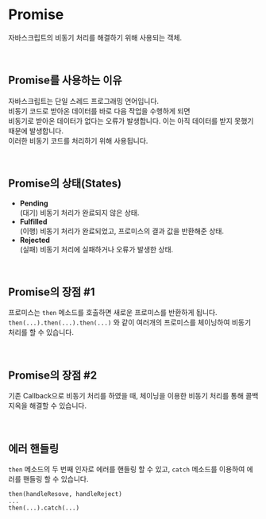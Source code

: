 # Promise
자바스크립트의 비동기 처리를 해결하기 위해 사용되는 객체.

<br>

## Promise를 사용하는 이유
자바스크립트는 단일 스레드 프로그래밍 언어입니다.  
비동기 코드로 받아온 데이터를 바로 다음 작업을 수행하게 되면  
비동기로 받아온 데이터가 없다는 오류가 발생합니다. 이는 아직 데이터를 받지 못했기 때문에 발생합니다.  
이러한 비동기 코드를 처리하기 위해 사용됩니다.

<br>

## Promise의 상태(States)
* **Pending**  
  (대기) 비동기 처리가 완료되지 않은 상태.
* **Fulfilled**  
  (이행) 비동기 처리가 완료되었고, 프로미스의 결과 값을 반환해준 상태.
* **Rejected**  
  (실패) 비동기 처리에 실패하거나 오류가 발생한 상태.

<br>

## Promise의 장점 #1
프로미스는 ```then``` 메소드를 호출하면 새로운 프로미스를 반환하게 됩니다.  
```then(...).then(...).then(...)``` 와 같이 여러개의 프로미스를 체이닝하여 비동기 처리를 할 수 있습니다.

<br>

## Promise의 장점 #2
기존 Callback으로 비동기 처리를 하였을 때, 체이닝을 이용한 비동기 처리를 통해 콜백지옥을 해결할 수 있습니다.

<br>

## 에러 핸들링
```then``` 메소드의 두 번째 인자로 에러를 핸들링 할 수 있고,
```catch``` 메소드를 이용하여 에러를 핸들링 할 수 있습니다.
```
then(handleResove, handleReject)
...
then(...).catch(...)
```
